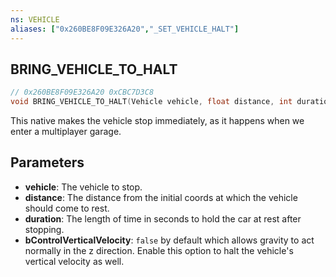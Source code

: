 ```yaml
---
ns: VEHICLE
aliases: ["0x260BE8F09E326A20","_SET_VEHICLE_HALT"]
---
```

## BRING_VEHICLE_TO_HALT

```c
// 0x260BE8F09E326A20 0xCBC7D3C8
void BRING_VEHICLE_TO_HALT(Vehicle vehicle, float distance, int duration, BOOL bControlVerticalVelocity);
```

This native makes the vehicle stop immediately, as it happens when we enter a multiplayer garage.

## Parameters
* **vehicle**: The vehicle to stop.
* **distance**: The distance from the initial coords at which the vehicle should come to rest.
* **duration**: The length of time in seconds to hold the car at rest after stopping.
* **bControlVerticalVelocity**: `false` by default which allows gravity to act normally in the z direction. Enable this option to halt the vehicle's vertical velocity as well.
